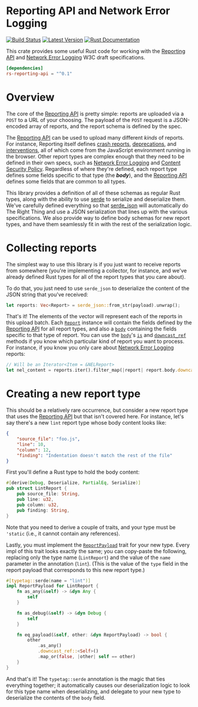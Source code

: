 # Reporting API and Network Error Logging

[![Build Status](https://api.travis-ci.org/dcreager/rs-reporting-api.svg?branch=master)](https://travis-ci.org/dcreager/rs-reporting-api)
[![Latest Version](https://img.shields.io/crates/v/reporting-api.svg)](https://crates.io/crates/reporting-api)
[![Rust Documentation](https://img.shields.io/badge/api-rustdoc-blue.svg)](https://docs.rs/reporting-api)

This crate provides some useful Rust code for working with the [Reporting API][]
and [Network Error Logging][] W3C draft specifications.

[Reporting API]: https://w3c.github.io/reporting/
[Network Error Logging]: https://w3c.github.io/network-error-logging/

``` toml
[dependencies]
rs-reporting-api = "^0.1"
```

# Overview

The core of the [Reporting API][] is pretty simple: reports are uploaded via a
`POST` to a URL of your choosing.  The payload of the `POST` request is a
JSON-encoded array of reports, and the report schema is defined by the spec.

The [Reporting API][] can be used to upload many different _kinds_ of reports.
For instance, Reporting itself defines [crash reports][], [deprecations][], and
[interventions][], all of which come from the JavaScript environment running in
the browser.  Other report types are complex enough that they need to be defined
in their own specs, such as [Network Error Logging][] and [Content Security
Policy][].  Regardless of where they're defined, each report type defines some
fields specific to that type (the **_body_**), and the [Reporting API][] defines
some fields that are common to all types.

[crash reports]: https://w3c.github.io/reporting/#crash-report
[deprecations]: https://w3c.github.io/reporting/#deprecation-report
[interventions]: https://w3c.github.io/reporting/#intervention-report
[Content Security Policy]: https://www.w3.org/TR/CSP3/

This library provides a definition of all of these schemas as regular Rust
types, along with the ability to use [serde][] to serialize and deserialize
them.  We've carefully defined everything so that [serde_json][] will
automatically do The Right Thing and use a JSON serialization that lines up with
the various specifications.  We also provide way to define body schemas for new
report types, and have them seamlessly fit in with the rest of the serialization
logic.

[serde]: https://docs.rs/serde/
[serde_json]: https://docs.rs/serde_json/

# Collecting reports

The simplest way to use this library is if you just want to receive reports from
somewhere (you're implementing a collector, for instance, and we've already
defined Rust types for all of the report types that you care about).

To do that, you just need to use `serde_json` to deserialize the content of the
JSON string that you've received:

``` rust
let reports: Vec<Report> = serde_json::from_str(payload).unwrap();
```

That's it!  The elements of the vector will represent each of the reports in
this upload batch.  Each [`Report`][] instance will contain the fields defined
by the [Reporting API][] for all report types, and also a [`body`][] containing
the fields specific to that type of report.  You can use the [`body`][]'s
[`is`][] and [`downcast_ref`][] methods if you know which particular kind of
report you want to process.  For instance, if you know you only care about
[Network Error Logging][] reports:

``` rust
// Will be an Iterator<Item = &NELReport>
let nel_content = reports.iter().filter_map(|report| report.body.downcast_ref::<NELReport>());
```

[`Report`]: struct.Report.html
[`body`]: struct.Report.html#structfield.body
[`is`]: struct.ReportBody.html#method.is
[`downcast_ref`]: struct.ReportBody.html#method.downcast_ref

# Creating a new report type

This should be a relatively rare occurrence, but consider a new report type that
uses the [Reporting API][] but that isn't covered here.  For instance, let's say
there's a new `lint` report type whose body content looks like:

``` json
{
    "source_file": "foo.js",
    "line": 10,
    "column": 12,
    "finding": "Indentation doesn't match the rest of the file"
}
```

First you'll define a Rust type to hold the body content:

``` rust
#[derive(Debug, Deserialize, PartialEq, Serialize)]
pub struct LintReport {
    pub source_file: String,
    pub line: u32,
    pub column: u32,
    pub finding: String,
}
```

Note that you need to derive a couple of traits, and your type must be `'static`
(i.e., it cannot contain any references).

Lastly, you must implement the [`ReportPayload`][] trait for your new type.
Every impl of this trait looks exactly the same; you can copy-paste the
following, replacing only the type name (`LintReport`) and the value of the
`name` parameter in the annotation (`lint`).  (This is the value of the `type`
field in the report payload that corresponds to this new report type.)

[`ReportPayload`]: trait.ReportPayload.html

``` rust
#[typetag::serde(name = "lint")]
impl ReportPayload for LintReport {
    fn as_any(&self) -> &dyn Any {
        self
    }

    fn as_debug(&self) -> &dyn Debug {
        self
    }

    fn eq_payload(&self, other: &dyn ReportPayload) -> bool {
        other
            .as_any()
            .downcast_ref::<Self>()
            .map_or(false, |other| self == other)
    }
}
```

And that's it!  The `typetag::serde` annotation is the magic that ties
everything together; it automatically causes our deserialization logic to look
for this type name when deserializing, and delegate to your new type to
deserialize the contents of the `body` field.

